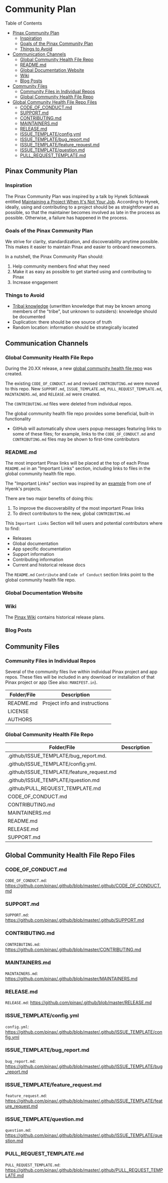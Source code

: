 # Community Plan

Table of Contents

* [Pinax Community Plan](#pinax-community-plan)
  * [Inspiration](#inspiration) 
  * [Goals of the Pinax Community Plan](#goals-of-the-pinax-community-plan) 
  * [Things to Avoid](#things-to-avoid) 
* [Communication Channels](#communication-channels)
  * [Global Community Health File Repo](#global-community-health-file-repo)
  * [README.md](#readmemd) 
  * [Global Documentation Website](#global-documentation-website) 
  * [Wiki](#wiki)
  * [Blog Posts](#blog-posts) 
* [Community Files](#community-files) 
  * [Community Files in Individual Repos](#community-files-in-individual-repos) 
  * [Global Community Health File Repo](#global-community-health-file-repo) 
* [Global Community Health File Repo Files](#global-community-health-file-repo-files)
  * [CODE_OF_CONDUCT.md](#code_of_conductmd) 
  * [SUPPORT.md](#supportmd) 
  * [CONTRIBUTING.md](#contributingmd) 
  * [MAINTAINERS.md](#maintainersmd) 
  * [RELEASE.md](#releasemd) 
  * [ISSUE_TEMPLATE/config.yml](#issue_templateconfigyml) 
  * [ISSUE_TEMPLATE/bug_report.md](#issue_templatebug_reportmd) 
  * [ISSUE_TEMPLATE/feature_request.md](#issue_templatefeature_requestmd) 
  * [ISSUE_TEMPLATE/question.md](#issue_templatequestionmd) 
  * [PULL_REQUEST_TEMPLATE.md](#pull_request_templatemd) 

## Pinax Community Plan

### Inspiration

The Pinax Community Plan was inspired by a talk by Hynek Schlawak entitled [Maintaining a Project When It's Not Your Job](https://speakerdeck.com/hynek/maintaining-a-python-project-when-its-not-your-job). According to Hynek, ideally, using and contributing to a project should be as straightforward as  possible, so that the maintainer becomes involved as late in the process as possible. Otherwise, a failure has happened in the process.

### Goals of the Pinax Community Plan

We strive for clarity, standardization, and discoverability anytime possible. This makes it easier to maintain Pinax and easier to onboard newcomers.

In a nutshell, the Pinax Community Plan should:
1. Help community members find what they need
2. Make it as easy as possible to get started using and contributing to Pinax
3. Increase engagement

### Things to Avoid

* [Tribal knowledge](https://en.wikipedia.org/wiki/Tribal_knowledge) (unwritten knowledge that may be known among members of the "tribe", but unknown to outsiders): knowledge should be documented
* Duplication: there should be one source of truth
* Random location: information should be strategically located

## Communication Channels

### Global Community Health File Repo 

During the 20.XX release, a new [global community health file repo](https://github.com/pinax/.github) was created.

The existing `CODE_OF_CONDUCT.md` and revised `CONTRIBUTING.md` were moved to this repo. New `SUPPORT.md`, `ISSUE_TEMPLATE.md`, `PULL_REQUEST_TEMPLATE.md`, `MAINTAINERS.md`, and `RELEASE.md` were created.

The `CONTRIBUTING.md` files were deleted from individual repos.

The global community health file repo provides some beneficial, built-in functionality
* GitHub will automatically show users popup messages featuring links to some of these files; for example, links to the `CODE_OF_CONDUCT.md` and `CONTRIBUTING.md` files may be shown to first-time contributors

### README.md

The most important Pinax links will be placed at the top of each Pinax `README.md` in an "Important Links" section, including links to files in the global community health file repo. 

The "Important Links" section was inspired by an [example](https://speakerdeck.com/hynek/maintaining-a-python-project-when-its-not-your-job?slide=9) from one of Hyenk's projects.

There are two major benefits of doing this:
1. To improve the discoverability of the most important Pinax links
2. To direct contributors to the new, global `CONTRIBUTING.md`

This `Important Links` Section will tell users and potential contributors where to find:
* Releases
* Global documentation
* App specific documentation
* Support information
* Contributing information
* Current and historical release docs

The `README.md` `Contribute` and `Code of Conduct` section links point to the global community health file repo.

### Global Documentation Website

### Wiki

The [Pinax Wiki](https://github.com/pinax/pinax/wiki) contains historical release plans. 

### Blog Posts

## Community Files

### Community Files in Individual Repos

Several of the community files live within individual Pinax project and app repos. These files will be included in any download or installation of that Pinax project or app (See also: `MANIFEST.in`).

| Folder/File         | Description                                                           |
| ------------------- | --------------------------------------------------------------------- |
| README.md           | Project info and instructions                                         |
| LICENSE             |                                                                       |
| AUTHORS             |                                                                       |

### Global Community Health File Repo

| Folder/File         | Description                                                           |
| ------------------- | --------------------------------------------------------------------- |
| .github/ISSUE_TEMPLATE/bug_report.md.      |                                                |
| .github/ISSUE_TEMPLATE/config.yml.         |                                                |
| .github/ISSUE_TEMPLATE/feature_request.md  |                                                |
| .github/ISSUE_TEMPLATE/question.md         |                                                |
| .github/PULL_REQUEST_TEMPLATE.md           |                                                |
| CODE_OF_CONDUCT.md                         |                                                |
| CONTRIBUTING.md                            |                                                |
| MAINTAINERS.md                             |                                                |
| README.md                                  |                                                |
| RELEASE.md                                 |                                                |
| SUPPORT.md                                 |                                                |

## Global Community Health File Repo Files
 
### CODE_OF_CONDUCT.md

`CODE_OF_CONDUCT.md`: https://github.com/pinax/.github/blob/master/.github/CODE_OF_CONDUCT.md

### SUPPORT.md

`SUPPORT.md`: https://github.com/pinax/.github/blob/master/.github/SUPPORT.md

### CONTRIBUTING.md

`CONTRIBUTING.md`: https://github.com/pinax/.github/blob/master/CONTRIBUTING.md

### MAINTAINERS.md

`MAINTAINERS.md`: https://github.com/pinax/.github/blob/master/MAINTAINERS.md

### RELEASE.md

`RELEASE.md`: https://github.com/pinax/.github/blob/master/RELEASE.md

### ISSUE_TEMPLATE/config.yml

`config.yml`: https://github.com/pinax/.github/blob/master/.github/ISSUE_TEMPLATE/config.yml

### ISSUE_TEMPLATE/bug_report.md

`bug_report.md`: https://github.com/pinax/.github/blob/master/.github/ISSUE_TEMPLATE/bug_report.md

### ISSUE_TEMPLATE/feature_request.md

`feature_request.md`: https://github.com/pinax/.github/blob/master/.github/ISSUE_TEMPLATE/feature_request.md

### ISSUE_TEMPLATE/question.md

`question.md`: https://github.com/pinax/.github/blob/master/.github/ISSUE_TEMPLATE/question.md

### PULL_REQUEST_TEMPLATE.md

`PULL_REQUEST_TEMPLATE.md`: https://github.com/pinax/.github/blob/master/.github/PULL_REQUEST_TEMPLATE.md
